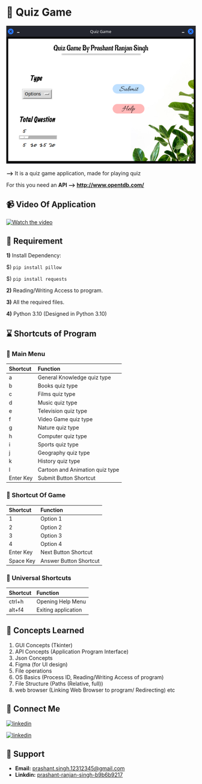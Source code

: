 
# 🙋 Quiz Game

![](https://raw.githubusercontent.com/Prashant-ranjan-singh-123/Online_quiz_game_in_python/main/Demo%20Images%20(You%20can%20Delete)/Screenshot_20220720_223537.png)

**-->** It is a quiz game application, made for playing quiz

For this you need an **API --> http://www.opentdb.com/**

## 📹 Video Of Application
[![Watch the video](https://radartimikaonline.com/wp-content/uploads/2022/07/Manipuri-Viral-Video-Red.jpg)](https://dms.licdn.com/playlist/C4D05AQEP-jrL9KJeHg/mp4-720p-30fp-crf28/0/1659246049028?e=1662127200&v=beta&t=0TxhBUZgcIkXHM-pUCASuuIuBSrUDK0Xanrr4CD1VbE)


## 🧰 Requirement 

**1)** Install Dependency: 

$) ```pip install pillow```

$)  ```pip install requests```

**2)** Reading/Writing Access to program.

**3)** All the required files.

**4)** Python 3.10 (Designed in Python 3.10)

## ⌛ Shortcuts of Program

### 📁 Main Menu

| Shortcut     | Function                |
| :------- | :------------------------- |
| a | General Knowledge  quiz type  |
| b | Books quiz type     |
| c |     Films   quiz type   |
| d | Music quiz type |
| e | Television quiz type  |
| f | Video Game quiz type  |
| g | Nature quiz type  |
| h | Computer quiz type  |
| i | Sports quiz type  |
| j | Geography quiz type  |
| k | History quiz type  |
| l | Cartoon and Animation quiz type  |
| Enter Key |  Submit Button Shortcut  |

### 📁 Shortcut Of Game

| Shortcut     | Function                |
| :------- | :------------------------- |
| 1 | Option 1  |
| 2 | Option 2  |
| 3 | Option 3  |
| 4 | Option 4  |
| Enter Key | Next Button Shortcut  |
| Space Key | Answer Button Shortcut     |

### 📁 Universal Shortcuts

| Shortcut     | Function                |
| :------- | :------------------------- |
| ctrl+h | Opening Help Menu  |
| alt+f4 | Exiting application  |

## 
## 🧠 Concepts Learned

1) GUI Concepts (Tkinter)
2) API Concepts (Application Program Interface)
3) Json Concepts
4) Figma (for UI design)
5) File operations
6) OS Basics (Process ID, Reading/Writing Access of program)
7) File Structure (Paths (Relative, full))
8) web browser (Linking Web Browser to program/ Redirecting) etc

## 🔗 Connect Me
[![linkedin](https://img.shields.io/badge/linkedin-0A66C2?style=for-the-badge&logo=linkedin&logoColor=white)](https://www.linkedin.com/in/prashant-ranjan-singh-b9b6b9217/)

[![linkedin](https://img.shields.io/badge/gmail-ff0000?style=for-the-badge&logo=gmail&logoColor=white)](https://mail.google.com/mail/u/?authuser=prashant.singh.12312345@gmail.com)

## 🙋 Support

- **Email:** prashant.singh.12312345@gmail.com 
- **Linkdin:** [prashant-ranjan-singh-b9b6b9217](https://www.linkedin.com/in/prashant-ranjan-singh-b9b6b9217/)
